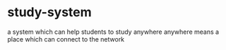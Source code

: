 # study-system
a system which can help students to study anywhere
anywhere means a place which can connect to the network  
